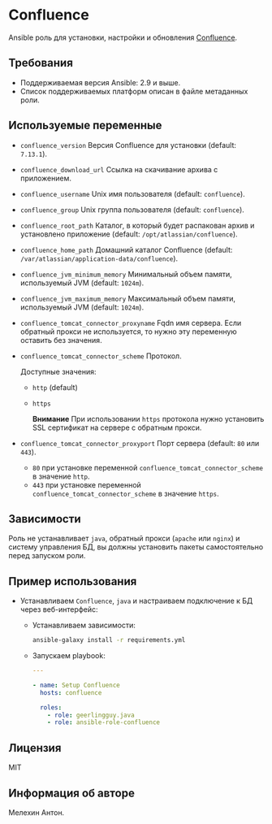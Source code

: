 Confluence
==========

Ansible роль для установки, настройки и обновления [Confluence](https://www.atlassian.com/ru/software/confluence).

Требования
----------

- Поддерживаемая версия Ansible: 2.9 и выше.
- Список поддерживаемых платформ описан в файле метаданных роли.

Используемые переменные
-----------------------

- `confluence_version` Версия Confluence для установки (default: `7.13.1`).
- `confluence_download_url` Ссылка на скачивание архива с приложением.
- `confluence_username` Unix имя пользователя (default: `confluence`).
- `confluence_group` Unix группа пользователя (default: `confluence`).
- `confluence_root_path` Каталог, в который будет распакован архив и установлено приложение (default: `/opt/atlassian/confluence`).
- `confluence_home_path` Домашний каталог Confluence (default: `/var/atlassian/application-data/confluence`).
- `confluence_jvm_minimum_memory` Минимальный объем памяти, используемый JVM (default: `1024m`).
- `confluence_jvm_maximum_memory` Максимальный объем памяти, используемый JVM (default: `1024m`).
- `confluence_tomcat_connector_proxyname` Fqdn имя сервера. Если обратный прокси не используется, то нужно эту переменную оставить без значения.
- `confluence_tomcat_connector_scheme` Протокол.

  Доступные значения:
  - `http` (default)
  - `https`

    **Внимание** При использовании `https` протокола нужно установить SSL сертификат на сервере с обратным прокси.

- `confluence_tomcat_connector_proxyport` Порт сервера (default: `80` или `443`).
  - `80` при установке переменной `confluence_tomcat_connector_scheme` в значение `http`.
  - `443` при установке переменной `confluence_tomcat_connector_scheme` в значение `https`.

Зависимости
-----------

Роль не устанавливает `java`, обратный прокси (`apache` или `nginx`) и систему управления БД, вы должны установить пакеты самостоятельно перед запуском роли.

Пример использования
--------------------

- Устанавливаем `Confluence`, `java` и настраиваем подключение к БД через веб-интерфейс:

  - Устанавливаем зависимости:

    ```bash
    ansible-galaxy install -r requirements.yml
    ```

  - Запускаем playbook:

    ```yaml
    ---

    - name: Setup Confluence
      hosts: confluence

      roles:
        - role: geerlingguy.java
        - role: ansible-role-confluence
    ```

Лицензия
--------

MIT

Информация об авторе
--------------------

Мелехин Антон.
